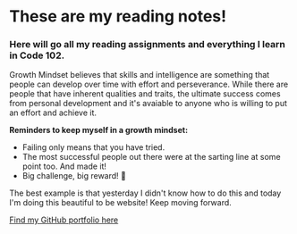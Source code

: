# These are my reading notes!

### Here will go all my reading assignments and everything I learn in Code 102. 

Growth Mindset believes that skills and intelligence are something that people can develop over time with effort and perseverance. While there are people that have inherent qualities and traits, the ultimate success comes from personal development and it's avaiable to anyone who is willing to put an effort and achieve it. 

**Reminders to keep myself in a growth mindset:** 

- Failing only means that you have tried.
- The most successful people out there were at the sarting line at some point too. And made it! 
- Big challenge, big reward! 💪

The best example is that yesterday I didn't know how to do this and today I'm doing this beautiful to be website! Keep moving forward. 

[Find my GitHub portfolio here](https://github.com/Araceligm90)
